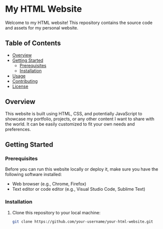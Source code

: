 # My HTML Website

Welcome to my HTML website! This repository contains the source code and assets for my personal website.

## Table of Contents

- [Overview](#overview)
- [Getting Started](#getting-started)
  - [Prerequisites](#prerequisites)
  - [Installation](#installation)
- [Usage](#usage)
- [Contributing](#contributing)
- [License](#license)

## Overview

This website is built using HTML, CSS, and potentially JavaScript to showcase my portfolio, projects, or any other content I want to share with the world. It can be easily customized to fit your own needs and preferences.

## Getting Started

### Prerequisites

Before you can run this website locally or deploy it, make sure you have the following software installed:

- Web browser (e.g., Chrome, Firefox)
- Text editor or code editor (e.g., Visual Studio Code, Sublime Text)

### Installation

1. Clone this repository to your local machine:

   ```bash
   git clone https://github.com/your-username/your-html-website.git
